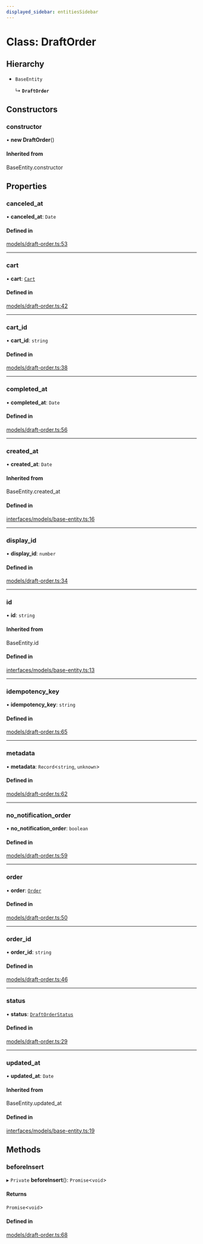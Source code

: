 ```yaml
---
displayed_sidebar: entitiesSidebar
---
```


# Class: DraftOrder

## Hierarchy

- `BaseEntity`

  ↳ **`DraftOrder`**

## Constructors

### constructor

• **new DraftOrder**()

#### Inherited from

BaseEntity.constructor

## Properties

### canceled\_at

• **canceled\_at**: `Date`

#### Defined in

[models/draft-order.ts:53](https://github.com/medusajs/medusa/blob/418ff2a33/packages/medusa/src/models/draft-order.ts#L53)

___

### cart

• **cart**: [`Cart`](Cart.md)

#### Defined in

[models/draft-order.ts:42](https://github.com/medusajs/medusa/blob/418ff2a33/packages/medusa/src/models/draft-order.ts#L42)

___

### cart\_id

• **cart\_id**: `string`

#### Defined in

[models/draft-order.ts:38](https://github.com/medusajs/medusa/blob/418ff2a33/packages/medusa/src/models/draft-order.ts#L38)

___

### completed\_at

• **completed\_at**: `Date`

#### Defined in

[models/draft-order.ts:56](https://github.com/medusajs/medusa/blob/418ff2a33/packages/medusa/src/models/draft-order.ts#L56)

___

### created\_at

• **created\_at**: `Date`

#### Inherited from

BaseEntity.created\_at

#### Defined in

[interfaces/models/base-entity.ts:16](https://github.com/medusajs/medusa/blob/418ff2a33/packages/medusa/src/interfaces/models/base-entity.ts#L16)

___

### display\_id

• **display\_id**: `number`

#### Defined in

[models/draft-order.ts:34](https://github.com/medusajs/medusa/blob/418ff2a33/packages/medusa/src/models/draft-order.ts#L34)

___

### id

• **id**: `string`

#### Inherited from

BaseEntity.id

#### Defined in

[interfaces/models/base-entity.ts:13](https://github.com/medusajs/medusa/blob/418ff2a33/packages/medusa/src/interfaces/models/base-entity.ts#L13)

___

### idempotency\_key

• **idempotency\_key**: `string`

#### Defined in

[models/draft-order.ts:65](https://github.com/medusajs/medusa/blob/418ff2a33/packages/medusa/src/models/draft-order.ts#L65)

___

### metadata

• **metadata**: `Record`<`string`, `unknown`\>

#### Defined in

[models/draft-order.ts:62](https://github.com/medusajs/medusa/blob/418ff2a33/packages/medusa/src/models/draft-order.ts#L62)

___

### no\_notification\_order

• **no\_notification\_order**: `boolean`

#### Defined in

[models/draft-order.ts:59](https://github.com/medusajs/medusa/blob/418ff2a33/packages/medusa/src/models/draft-order.ts#L59)

___

### order

• **order**: [`Order`](Order.md)

#### Defined in

[models/draft-order.ts:50](https://github.com/medusajs/medusa/blob/418ff2a33/packages/medusa/src/models/draft-order.ts#L50)

___

### order\_id

• **order\_id**: `string`

#### Defined in

[models/draft-order.ts:46](https://github.com/medusajs/medusa/blob/418ff2a33/packages/medusa/src/models/draft-order.ts#L46)

___

### status

• **status**: [`DraftOrderStatus`](../enums/DraftOrderStatus.md)

#### Defined in

[models/draft-order.ts:29](https://github.com/medusajs/medusa/blob/418ff2a33/packages/medusa/src/models/draft-order.ts#L29)

___

### updated\_at

• **updated\_at**: `Date`

#### Inherited from

BaseEntity.updated\_at

#### Defined in

[interfaces/models/base-entity.ts:19](https://github.com/medusajs/medusa/blob/418ff2a33/packages/medusa/src/interfaces/models/base-entity.ts#L19)

## Methods

### beforeInsert

▸ `Private` **beforeInsert**(): `Promise`<`void`\>

#### Returns

`Promise`<`void`\>

#### Defined in

[models/draft-order.ts:68](https://github.com/medusajs/medusa/blob/418ff2a33/packages/medusa/src/models/draft-order.ts#L68)
